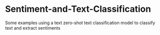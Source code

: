 # Sentiment-and-Text-Classification
Some examples using a text zero-shot text classification model to classify text and extract sentiments
